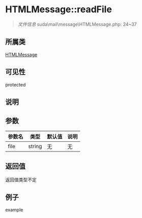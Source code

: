 # HTMLMessage::readFile



> *文件信息* suda\mail\message\HTMLMessage.php: 24~37

## 所属类 

[HTMLMessage](../HTMLMessage.md)

## 可见性

 protected 

## 说明




## 参数


| 参数名 | 类型 | 默认值 | 说明 |
|--------|-----|-------|-------|
| file |  string | 无 | 无 |



## 返回值

返回值类型不定


## 例子

example